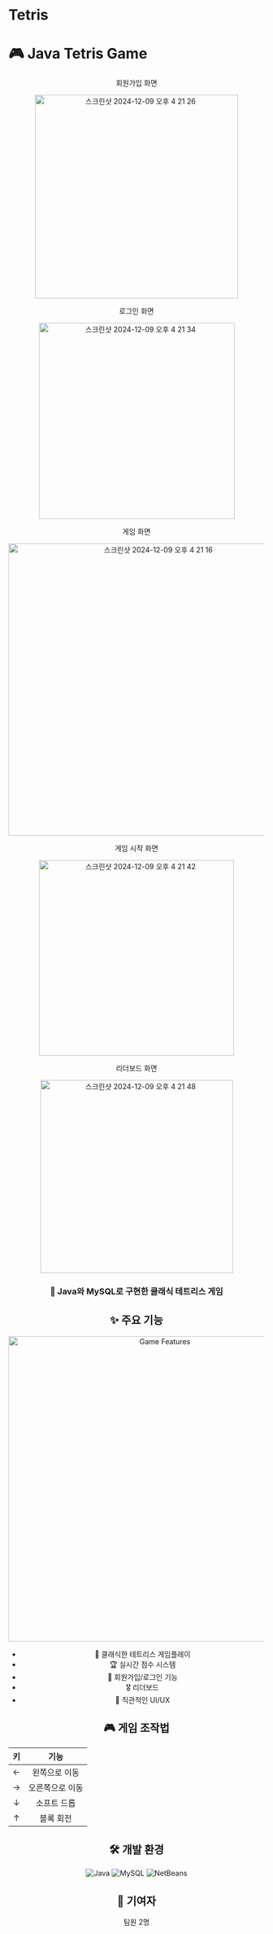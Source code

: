 # Tetris

# 🎮 Java Tetris Game

<div align="center">

회원가입 화면

<img width="400" alt="스크린샷 2024-12-09 오후 4 21 26" src="https://github.com/user-attachments/assets/e5c7f65d-d8d7-4aec-9179-5ee9b0f03d20">

로그인 화면

<img width="385" alt="스크린샷 2024-12-09 오후 4 21 34" src="https://github.com/user-attachments/assets/a6807099-4612-48ed-b2e7-067b2e234750">


게임 화면

<img width="574" alt="스크린샷 2024-12-09 오후 4 21 16" src="https://github.com/user-attachments/assets/fa1d2a21-18e2-4a40-a0f7-6259593e2501">


게임 시작 화면

<img width="384" alt="스크린샷 2024-12-09 오후 4 21 42" src="https://github.com/user-attachments/assets/607c4231-b5da-49ea-9a25-031749f10205">

리더보드 화면

<img width="379" alt="스크린샷 2024-12-09 오후 4 21 48" src="https://github.com/user-attachments/assets/eb6016f8-2afa-48bd-bd76-ba7f71d56fdf">


### 🚀 Java와 MySQL로 구현한 클래식 테트리스 게임 

## ✨ 주요 기능

<div align="center">
<img src="game-features-animation.gif" alt="Game Features" width="600"/>
</div>

- 🎯 클래식한 테트리스 게임플레이
- 🏆 실시간 점수 시스템
- 👥 회원가입/로그인 기능
- 🎖️ 리더보드
- 🎨 직관적인 UI/UX


## 🎮 게임 조작법

<div align="center">

| 키 | 기능 |
|:---:|:---:|
| ← | 왼쪽으로 이동 |
| → | 오른쪽으로 이동 |
| ↓ | 소프트 드롭 |
| ↑ | 블록 회전 |

</div>

## 🛠️ 개발 환경

<div align="center">

![Java](https://img.shields.io/badge/Java-ED8B00?style=for-the-badge&logo=java&logoColor=white)
![MySQL](https://img.shields.io/badge/MySQL-00000F?style=for-the-badge&logo=mysql&logoColor=white)
![NetBeans](https://img.shields.io/badge/NetBeans-1B6AC6?style=for-the-badge&logo=apache-netbeans-ide&logoColor=white)

</div>

## 👥 기여자

팀원 2명
